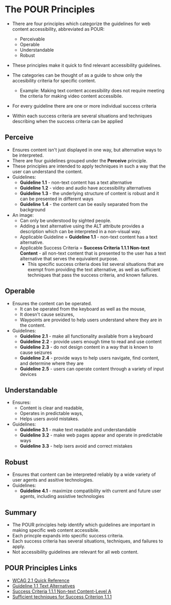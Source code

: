 # The POUR Principles

- There are four principles which categorize the guidelines for web content accessibility, abbreviated as POUR:
    + Perceivable
    + Operable
    + Understandable
    + Robust

- These principles make it quick to find relevant accessibility guidelines.
- The categories can be thought of as a guide to show only the accesibility criteria for specific content.
    + Example: Making text content accessibility does not require meeting the criteria for making video content accessibile.
- For every guideline there are one or more individual success criteria
- Within each success criteria are several situations and techniques describing when the success criteria can be applied


## Perceive

- Ensures content isn't just displayed in one way, but alternative ways to be interpreted.
- There are four guidelines grouped under the __Perceive__ principle.
- These principles are intended to apply techniques in such a way that the user can understand the content.
- Guidelines:
    + __Guideline 1.1__ - non-text content has a text alternative
    + __Guideline 1.2__ - video and audio have accessibility alternatives
    + __Guideline 1.3__ - the underlying structure of content is robust and it can be presented in different ways
    + __Guideline 1.4__ - the content can be easily separated from the background
- An image:
    + Can only be understood by sighted people.
    + Adding a text alternative using the ALT attribute provides a description which can be interpreted in a non-visual way.
    + Applicable Guideline = __Guideline 1.1__ - non-text content has a text alternative.
    + Applicable Success Criteria = __Success Criteria 1.1.1 Non-text Content__ - all non-text content that is presented to the user has a text alternative that serves the equivalent purpose.
        * This specific success criteria does list several situations that are exempt from providing the text alternative, as well as sufficient techniques that pass the success criteria, and known failures.


## Operable

- Ensures the content can be operated.
    + It can be operated from the keyboard as well as the mouse,
    + It doesn't cause seizures,
    + Waypoints are provided to help users understand where they are in the content.
- Guidelines:
    + __Guideline 2.1__ - make all functionality available from a keyboard
    + __Guideline 2.2__ - provide users enough time to read and use content
    + __Guideline 2.3__ - do not design content in a way that is known to cause seizures
    + __Guideline 2.4__ - provide ways to help users navigate, find content, and determine where they are
    + __Guideline 2.5__ - users can operate content through a variety of input devices


## Understandable

- Ensures:
    + Content is clear and readable,
    + Operates in predictable ways,
    + Helps users avoid mistakes.
- Guidelines:
    + __Guideline 3.1__ - make text readable and understandable
    + __Guideline 3.2__ - make web pages appear and operate in predictable ways
    + __Guideline 3.3__ - help isers avoid and correct mistakes


## Robust

- Ensures that content can be interpreted reliably by a wide variety of user agents and assitive technologies.
- Guidelines:
    + __Guideline 4.1__ - maximize compatibility with current and future user agents, including assistive technologies


## Summary

- The POUR principles help identify which guidelines are important in making specific web content accessibile.
- Each princple expands into specific success criteria.
- Each success criteria has several situations, techniques, and failures to apply.
- Not accessibility guidelines are relevant for all web content.


## POUR Principles Links

- [WCAG 2.1 Quick Reference](https://www.w3.org/WAI/WCAG21/quickref/)
- [Guideline 1.1 Text Alternatives](https://www.w3.org/WAI/WCAG21/quickref/#text-alternatives)
- [Success Criteria 1.1.1 Non-text Content-Level A](https://www.w3.org/WAI/WCAG21/quickref/#qr-text-equiv-all)
- [Sufficient techniques for Success Criterion 1.1.1](https://www.w3.org/WAI/WCAG21/quickref/?showtechniques=111#sc-111-sufficient-head)
